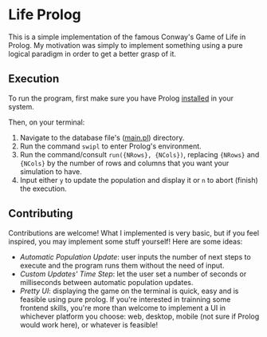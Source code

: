 # Life Prolog

This is a simple implementation of the famous Conway's Game of Life in Prolog. My motivation was simply to implement something using a pure logical paradigm in order to get a better grasp of it.

## Execution

To run the program, first make sure you have Prolog [installed](https://www.swi-prolog.org/download/stable) in your system.

Then, on your terminal:
1. Navigate to the database file's ([main.pl](./main.pl)) directory.
2. Run the command `swipl` to enter Prolog's environment.
3. Run the command/consult `run({NRows}, {NCols})`, replacing `{NRows}` and `{NCols}` by the number of rows and columns that you want your simulation to have.
4. Input either `y` to update the population and display it or `n` to abort (finish) the execution.

## Contributing

Contributions are welcome! What I implemented is very basic, but if you feel inspired, you may implement some stuff yourself! Here are some ideas:

- _Automatic Population Update_: user inputs the number of next steps to execute and the program runs them without the need of input.
- _Custom Updates' Time Step_: let the user set a number of seconds or milliseconds between automatic population updates.
- _Pretty UI_: displaying the game on the terminal is quick, easy and is feasible using pure prolog. If you're interested in trainning some frontend skills, you're more than welcome to implement a UI in whichever platform you choose: web, desktop, mobile (not sure if Prolog would work here), or whatever is feasible!